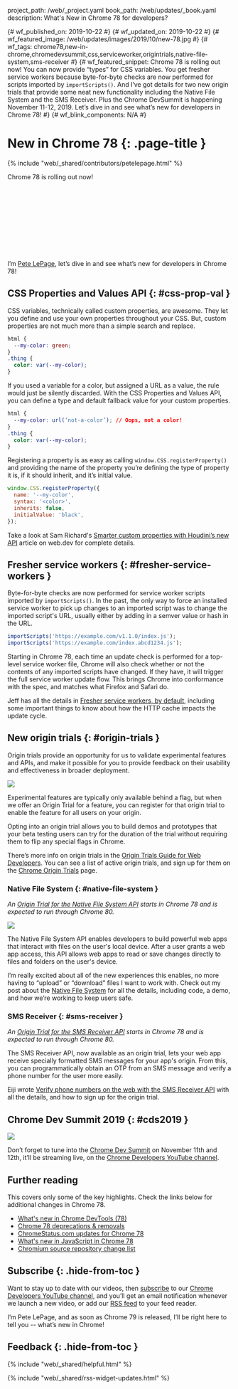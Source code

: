 project_path: /web/_project.yaml
book_path: /web/updates/_book.yaml
description: What's New in Chrome 78 for developers?

{# wf_published_on: 2019-10-22 #}
{# wf_updated_on: 2019-10-22 #}
{# wf_featured_image: /web/updates/images/2019/10/new-78.jpg #}
{# wf_tags: chrome78,new-in-chrome,chromedevsummit,css,serviceworker,origintrials,native-file-system,sms-receiver #}
{# wf_featured_snippet: Chrome 78 is rolling out now! You can now provide “types” for CSS variables. You get fresher service workers because byte-for-byte checks are now performed for scripts imported by <code>importScripts()</code>. And I’ve got details for two new origin trials that provide some neat new functionality including the Native File System and the SMS Receiver. Plus the Chrome DevSummit is happening November 11-12, 2019. Let’s dive in and see what’s new for developers in Chrome 78! #}
{# wf_blink_components: N/A #}

# New in Chrome 78 {: .page-title }

{% include "web/_shared/contributors/petelepage.html" %}

<div class="clearfix"></div>

Chrome 78 is rolling out now!

<div class="video-wrapper">
  <iframe class="devsite-embedded-youtube-video" data-video-id="Q81403HNZRc"
          data-autohide="1" data-showinfo="0" frameborder="0" allowfullscreen>
  </iframe>
</div>

I’m [Pete LePage](https://twitter.com/petele), let’s dive in and see what’s
new for developers in Chrome 78!

<div class="clearfix"></div>

## CSS Properties and Values API {: #css-prop-val }

CSS variables, technically called custom properties, are awesome. They let
you define and use your own properties throughout your CSS. But, custom
properties are not much more than a simple search and replace.

```css
html {
  --my-color: green;
}
.thing {
  color: var(--my-color);
}
```

If you used a variable for a color, but assigned a URL as a value, the
rule would just be silently discarded. With the CSS Properties and Values
API, you can define a type and default fallback value for your custom
properties.

```css
html {
  --my-color: url(‘not-a-color’); // Oops, not a color!
}
.thing {
  color: var(--my-color);
}
```

Registering a property is as easy as calling `window.CSS.registerProperty()`
and providing the name of the property you’re defining the type of property
it is, if it should inherit, and it’s initial value.

```js
window.CSS.registerProperty({
  name: '--my-color',
  syntax: '<color>',
  inherits: false,
  initialValue: 'black',
});
```

Take a look at Sam Richard's
[Smarter custom properties with Houdini’s new API][prop-val-web-dev] article
on web.dev for complete details.

[prop-val-web-dev]: https://web.dev/css-props-and-vals/

<div class="clearfix"></div>

## Fresher service workers {: #fresher-service-workers }

Byte-for-byte checks are now performed for service worker scripts imported by
`importScripts()`. In the past, the only way to force an installed service
worker to pick up changes to an imported script was to change the imported
script's URL, usually either by adding in a semver value or hash in the URL.

```js
importScripts('https://example.com/v1.1.0/index.js');
importScripts('https://example.com/index.abcd1234.js');
```

Starting in Chrome 78, each time an update check is performed for a top-level
service worker file, Chrome will also check whether or not the contents of
any imported scripts have changed. If they have, it will trigger the full
service worker update flow. This brings Chrome into conformance with the
spec, and matches what Firefox and Safari do.

Jeff has all the details in [Fresher service workers, by default][fresher],
including some important things to know about how the HTTP cache impacts the
update cycle.

[fresher]: /web/updates/2019/09/fresher-sw

<div class="clearfix"></div>

## New origin trials {: #origin-trials }

Origin trials provide an opportunity for us to validate experimental features
and APIs, and make it possible for you to provide feedback on their usability
and effectiveness in broader deployment.

<a href="https://developers.chrome.com/origintrials/#/trials/active">
  <img src="/web/updates/images/2019/10/ot-landing.png" class="attempt-right">
</a>

Experimental features are typically only available behind a flag, but when we
offer an Origin Trial for a feature, you can register for that origin trial
to enable the feature for all users on your origin.

Opting into an origin trial allows you to build demos and prototypes that
your beta testing users can try for the duration of the trial without
requiring them to flip any special flags in Chrome.

There’s more info on origin trials in the
[Origin Trials Guide for Web Developers][ot-for-web-devs]. You can see a list
of active origin trials, and sign up for them on the
[Chrome Origin Trials][ot-listing] page.

[ot-for-web-devs]: https://googlechrome.github.io/OriginTrials/developer-guide.html
[ot-listing]: https://developers.chrome.com/origintrials/#/trials/active

<div class="clearfix"></div>

### Native File System {: #native-file-system }

*An [Origin Trial for the Native File System API][fs-ot] starts in Chrome 78
and is expected to run through Chrome 80.*

<img src="/web/updates/images/2019/10/fs-open.jpg" class="attempt-right">

The Native File System API enables developers to build powerful web apps that
interact with files on the user's local device. After a user grants a web app
access, this API allows web apps to read or save changes directly to files
and folders on the user's device.

I’m really excited about all of the new experiences this enables, no more
having to “upload” or “download” files I want to work with. Check out my post
about the [Native File System][native-fs] for all the details, including
code, a demo, and how we’re working to keep users safe.

[fs-ot]: https://developers.chrome.com/origintrials/#/view_trial/3868592079911256065
[native-fs]: /web/updates/2019/08/native-file-system

<div class="clearfix"></div>

### SMS Receiver {: #sms-receiver }

*An [Origin Trial for the SMS Receiver API][smsr-ot] starts in Chrome 78 and is
expected to run through Chrome 80.*

The SMS Receiver API, now available as an origin trial, lets your web app
receive specially formatted SMS messages for your app's origin. From this,
you can programmatically obtain an OTP from an SMS message and verify a phone
number for the user more easily.

Eiji wrote [Verify phone numbers on the web with the SMS Receiver API][sms-r]
with all the details, and how to sign up for the origin trial.

[smsr-ot]: https://developers.chrome.com/origintrials/#/view_trial/607985949695016961
[sms-r]: https://web.dev/sms-receiver-api-announcement/

<div class="clearfix"></div>

## Chrome Dev Summit 2019 {: #cds2019 }

<a href="https://developer.chrome.com/devsummit/">
  <img src="/web/updates/images/2019/10/cds-2019.png" class="attempt-left">
</a>

Don’t forget to tune into the [Chrome Dev Summit][cds-site] on November
11th and 12th,  it’ll be streaming live, on the
[Chrome Developers YouTube channel][cr-yt].

[cds-site]: https://developer.chrome.com/devsummit/
[cr-yt]: https://www.youtube.com/user/ChromeDevelopers/

<div class="clearfix"></div>

## Further reading

This covers only some of the key highlights. Check the links below for
additional changes in Chrome 78.

* [What's new in Chrome DevTools (78)](/web/updates/2019/09/devtools)
* [Chrome 78 deprecations & removals](/web/updates/2019/09/chrome-78-deps-rems)
* [ChromeStatus.com updates for Chrome 78](https://www.chromestatus.com/features#milestone%3D78)
* [What's new in JavaScript in Chrome 78](https://v8.dev/blog/v8-release-78)
* [Chromium source repository change list](https://chromium.googlesource.com/chromium/src/+log/77.0.3865.75..78.0.3904.72)

## Subscribe {: .hide-from-toc }

Want to stay up to date with our videos, then [subscribe](https://goo.gl/6FP1a5)
to our [Chrome Developers YouTube channel](https://www.youtube.com/user/ChromeDevelopers/),
and you’ll get an email notification whenever we launch a new video, or add our
[RSS feed](/web/shows/rss.xml) to your feed reader.

I’m Pete LePage, and as soon as Chrome 79 is released, I’ll be right
here to tell you -- what’s new in Chrome!

## Feedback {: .hide-from-toc }

{% include "web/_shared/helpful.html" %}

{% include "web/_shared/rss-widget-updates.html" %}
